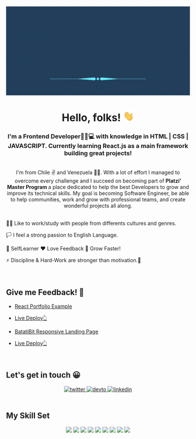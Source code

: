 [![Header](https://github.com/dannzdev/dannzdev/blob/main/Daniel%20(1).gif "Header")](https://some-url.dev/)

# <div align="center">Hello, folks! <img src="https://github.com/dannzdev/dannzdev/blob/main/wave.gif" width="30px"></div>
### <div align="center"> I'm a Frontend Developer🐱‍🏍💻 with knowledge in HTML | CSS | JAVASCRIPT. Currently learning React.js as a main framework building great projects!</div>
<br/>

<div align="center">I'm from Chile ✌️ and Venezuela 🐱‍👤. With a lot of effort I managed to overcome every challenge and I succeed on becoming part of <strong>Platzi' Master Program </strong> a place dedicated to help the best Developers to grow and improve its technical skills. My goal is becoming Software Engineer, be able to help communities, work and grow with professional teams, and create wonderful projects all along.</div>

<br/>
  

🏳️‍🌈 Like to work/study with people from differents cultures and genres.
  

🏳️ I feel a strong passion to English Language. 
  

💯 SelfLearner ❤️ Love Feedback 💪 Grow Faster!
  

⚡ Discipline & Hard-Work are stronger than motivation.🧐

<br/>

## Give me Feedback! 💪

+ [React Portfolio Example](https://github.com/dannzdev/js-portfolio)
+ [ Live Deploy👆](https://js-portfolioxd.netlify.app/)

+ [BatatiBit Responsive Landing Page](https://github.com/dannzdev/BatataBitcoin)
+ [Live Deploy👆](https://dannzdev.github.io/BatataBitcoin/)
<br/>


## Let's get in touch 😀 
<div align="center">
<a href="https://twitter.com/https://twitter.com/dannzdev" target="_blank">
<img src=https://img.shields.io/badge/twitter-%2300acee.svg?&style=for-the-badge&logo=twitter&logoColor=white alt=twitter style="margin-bottom: 5px;" />
</a>
<a href="https://dev.to/https://dev.to/dannzdev" target="_blank">
<img src=https://img.shields.io/badge/dev.to-%2308090A.svg?&style=for-the-badge&logo=dev.to&logoColor=white alt=devto style="margin-bottom: 5px;" />
</a>
<a href="https://linkedin.com/in/https://www.linkedin.com/in/dannzdev/" target="_blank">
<img src=https://img.shields.io/badge/linkedin-%231E77B5.svg?&style=for-the-badge&logo=linkedin&logoColor=white alt=linkedin style="margin-bottom: 5px;" />
</a>  
</div>  
  

<br/>  


## My Skill Set 
<div align="center">
 
![](https://img.shields.io/badge/HTML5-E34F26?style=for-the-badge&logo=html5&logoColor=white)
![](https://img.shields.io/badge/CSS3-1572B6?style=for-the-badge&logo=css3&logoColor=white)
![](https://img.shields.io/badge/JavaScript-323330?style=for-the-badge&logo=javascript&logoColor=F7DF1E)
![](https://img.shields.io/badge/Sass-CC6699?style=for-the-badge&logo=sass&logoColor=white)
![](https://img.shields.io/badge/React-20232A?style=for-the-badge&logo=react&logoColor=61DAFB)
![](https://img.shields.io/badge/Node.js-339933?style=for-the-badge&logo=nodedotjs&logoColor=white)
![](https://img.shields.io/badge/Express.js-000000?style=for-the-badge&logo=express&logoColor=white)
![](https://img.shields.io/badge/Webpack-8DD6F9?style=for-the-badge&logo=Webpack&logoColor=white)
![](https://img.shields.io/badge/Git-F05032?style=for-the-badge&logo=git&logoColor=white)
</div>

<br/>  

